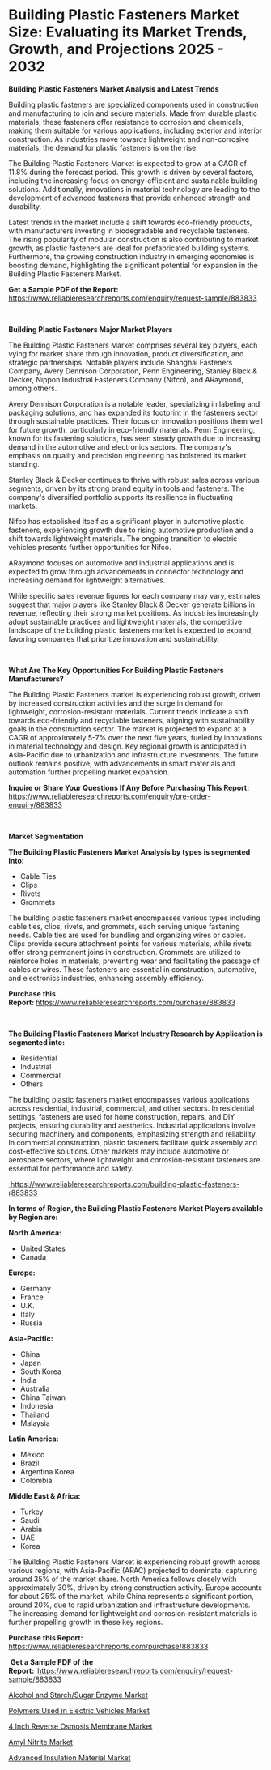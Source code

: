 <p><h1>Building Plastic Fasteners Market Size: Evaluating its Market Trends, Growth, and Projections 2025 - 2032</h1></p><p><strong>Building Plastic Fasteners Market Analysis and Latest Trends</strong></p>
<p><p>Building plastic fasteners are specialized components used in construction and manufacturing to join and secure materials. Made from durable plastic materials, these fasteners offer resistance to corrosion and chemicals, making them suitable for various applications, including exterior and interior construction. As industries move towards lightweight and non-corrosive materials, the demand for plastic fasteners is on the rise.</p><p>The Building Plastic Fasteners Market is expected to grow at a CAGR of 11.8% during the forecast period. This growth is driven by several factors, including the increasing focus on energy-efficient and sustainable building solutions. Additionally, innovations in material technology are leading to the development of advanced fasteners that provide enhanced strength and durability.</p><p>Latest trends in the market include a shift towards eco-friendly products, with manufacturers investing in biodegradable and recyclable fasteners. The rising popularity of modular construction is also contributing to market growth, as plastic fasteners are ideal for prefabricated building systems. Furthermore, the growing construction industry in emerging economies is boosting demand, highlighting the significant potential for expansion in the Building Plastic Fasteners Market.</p></p>
<p><strong>Get a Sample PDF of the Report:&nbsp;</strong> <a href="https://www.reliableresearchreports.com/enquiry/request-sample/883833?utm_campaign=32&utm_medium=2&utm_source=Github&utm_content=ia&utm_term=02042025&utm_id=building-plastic-fasteners">https://www.reliableresearchreports.com/enquiry/request-sample/883833</a></p>
<p>&nbsp;</p>
<p><strong>Building Plastic Fasteners Major Market Players</strong></p>
<p><p>The Building Plastic Fasteners Market comprises several key players, each vying for market share through innovation, product diversification, and strategic partnerships. Notable players include Shanghai Fasteners Company, Avery Dennison Corporation, Penn Engineering, Stanley Black & Decker, Nippon Industrial Fasteners Company (Nifco), and ARaymond, among others.</p><p>Avery Dennison Corporation is a notable leader, specializing in labeling and packaging solutions, and has expanded its footprint in the fasteners sector through sustainable practices. Their focus on innovation positions them well for future growth, particularly in eco-friendly materials. Penn Engineering, known for its fastening solutions, has seen steady growth due to increasing demand in the automotive and electronics sectors. The company's emphasis on quality and precision engineering has bolstered its market standing.</p><p>Stanley Black & Decker continues to thrive with robust sales across various segments, driven by its strong brand equity in tools and fasteners. The company's diversified portfolio supports its resilience in fluctuating markets.</p><p>Nifco has established itself as a significant player in automotive plastic fasteners, experiencing growth due to rising automotive production and a shift towards lightweight materials. The ongoing transition to electric vehicles presents further opportunities for Nifco.</p><p>ARaymond focuses on automotive and industrial applications and is expected to grow through advancements in connector technology and increasing demand for lightweight alternatives.</p><p>While specific sales revenue figures for each company may vary, estimates suggest that major players like Stanley Black & Decker generate billions in revenue, reflecting their strong market positions. As industries increasingly adopt sustainable practices and lightweight materials, the competitive landscape of the building plastic fasteners market is expected to expand, favoring companies that prioritize innovation and sustainability.</p></p>
<p>&nbsp;</p>
<p><strong>What Are The Key Opportunities For Building Plastic Fasteners Manufacturers?</strong></p>
<p><p>The Building Plastic Fasteners market is experiencing robust growth, driven by increased construction activities and the surge in demand for lightweight, corrosion-resistant materials. Current trends indicate a shift towards eco-friendly and recyclable fasteners, aligning with sustainability goals in the construction sector. The market is projected to expand at a CAGR of approximately 5-7% over the next five years, fueled by innovations in material technology and design. Key regional growth is anticipated in Asia-Pacific due to urbanization and infrastructure investments. The future outlook remains positive, with advancements in smart materials and automation further propelling market expansion.</p></p>
<p><strong>Inquire or Share Your Questions If Any Before Purchasing This Report:</strong> <a href="https://www.reliableresearchreports.com/enquiry/pre-order-enquiry/883833?utm_campaign=32&utm_medium=2&utm_source=Github&utm_content=ia&utm_term=02042025&utm_id=building-plastic-fasteners">https://www.reliableresearchreports.com/enquiry/pre-order-enquiry/883833</a></p>
<p>&nbsp;</p>
<p><strong>Market Segmentation</strong></p>
<p><strong>The Building Plastic Fasteners Market Analysis by types is segmented into:</strong></p>
<p><ul><li>Cable Ties</li><li>Clips</li><li>Rivets</li><li>Grommets</li></ul></p>
<p><p>The building plastic fasteners market encompasses various types including cable ties, clips, rivets, and grommets, each serving unique fastening needs. Cable ties are used for bundling and organizing wires or cables. Clips provide secure attachment points for various materials, while rivets offer strong permanent joins in construction. Grommets are utilized to reinforce holes in materials, preventing wear and facilitating the passage of cables or wires. These fasteners are essential in construction, automotive, and electronics industries, enhancing assembly efficiency.</p></p>
<p><strong>Purchase this Report:&nbsp;</strong><a href="https://www.reliableresearchreports.com/purchase/883833?utm_campaign=32&utm_medium=2&utm_source=Github&utm_content=ia&utm_term=02042025&utm_id=building-plastic-fasteners">https://www.reliableresearchreports.com/purchase/883833</a></p>
<p>&nbsp;</p>
<p><strong>The Building Plastic Fasteners Market Industry Research by Application is segmented into:</strong></p>
<p><ul><li>Residential</li><li>Industrial</li><li>Commercial</li><li>Others</li></ul></p>
<p><p>The building plastic fasteners market encompasses various applications across residential, industrial, commercial, and other sectors. In residential settings, fasteners are used for home construction, repairs, and DIY projects, ensuring durability and aesthetics. Industrial applications involve securing machinery and components, emphasizing strength and reliability. In commercial construction, plastic fasteners facilitate quick assembly and cost-effective solutions. Other markets may include automotive or aerospace sectors, where lightweight and corrosion-resistant fasteners are essential for performance and safety.</p></p>
<p><a href="https://www.reliableresearchreports.com/building-plastic-fasteners-r883833?utm_campaign=32&utm_medium=2&utm_source=Github&utm_content=ia&utm_term=02042025&utm_id=building-plastic-fasteners">&nbsp;https://www.reliableresearchreports.com/building-plastic-fasteners-r883833</a></p>
<p><strong>In terms of Region, the Building Plastic Fasteners Market Players available by Region are:</strong></p>
<p>
    <p> <strong> North America: </strong>
        <ul>
            <li>United States</li>
            <li>Canada</li>
        </ul>
        </p> 
    <p> <strong> Europe: </strong>
        <ul>
            <li>Germany</li>
            <li>France</li>
            <li>U.K.</li>
            <li>Italy</li>
            <li>Russia</li>
        </ul>
        </p> 
    <p> <strong> Asia-Pacific: </strong>
        <ul>
            <li>China</li>
            <li>Japan</li>
            <li>South Korea</li>
            <li>India</li>
            <li>Australia</li>
            <li>China Taiwan</li>
            <li>Indonesia</li>
            <li>Thailand</li>
            <li>Malaysia</li>
        </ul>
        </p> 
    <p> <strong> Latin America: </strong>
        <ul>
            <li>Mexico</li>
            <li>Brazil</li>
            <li>Argentina Korea</li>
            <li>Colombia</li>
        </ul>
        </p> 
    <p> <strong> Middle East & Africa: </strong>
        <ul>
            <li>Turkey</li>
            <li>Saudi</li>
            <li>Arabia</li>
            <li>UAE</li>
            <li>Korea</li>
        </ul>
    </p>
    </p>
<p><p>The Building Plastic Fasteners Market is experiencing robust growth across various regions, with Asia-Pacific (APAC) projected to dominate, capturing around 35% of the market share. North America follows closely with approximately 30%, driven by strong construction activity. Europe accounts for about 25% of the market, while China represents a significant portion, around 20%, due to rapid urbanization and infrastructure developments. The increasing demand for lightweight and corrosion-resistant materials is further propelling growth in these key regions.</p></p>
<p><strong>Purchase this Report: </strong><a href="https://www.reliableresearchreports.com/purchase/883833?utm_campaign=32&utm_medium=2&utm_source=Github&utm_content=ia&utm_term=02042025&utm_id=building-plastic-fasteners">https://www.reliableresearchreports.com/purchase/883833</a></p>
<p>&nbsp;<strong>Get a Sample PDF of the Report:&nbsp;&nbsp;</strong><a href="https://www.reliableresearchreports.com/enquiry/request-sample/883833?utm_campaign=32&utm_medium=2&utm_source=Github&utm_content=ia&utm_term=02042025&utm_id=building-plastic-fasteners">https://www.reliableresearchreports.com/enquiry/request-sample/883833</a></p>
<p><strong></strong></p>
<p><p><a href="https://github.com/billejuman43/Market-Research-Report-List-1/blob/main/alcohol-and-starchsugar-enzyme-market.md?utm_campaign=32&utm_medium=2&utm_source=Github&utm_content=ia&utm_term=02042025&utm_id=building-plastic-fasteners">Alcohol and Starch/Sugar Enzyme Market</a></p><p><a href="https://github.com/rocicbenton/Market-Research-Report-List-1/blob/main/polymers-used-in-electric-vehicles-market.md?utm_campaign=32&utm_medium=2&utm_source=Github&utm_content=ia&utm_term=02042025&utm_id=building-plastic-fasteners">Polymers Used in Electric Vehicles Market</a></p><p><a href="https://github.com/dafertsuria/Market-Research-Report-List-1/blob/main/4-inch-reverse-osmosis-membrane-market.md?utm_campaign=32&utm_medium=2&utm_source=Github&utm_content=ia&utm_term=02042025&utm_id=building-plastic-fasteners">4 Inch Reverse Osmosis Membrane Market</a></p><p><a href="https://github.com/reeseberro3j/Market-Research-Report-List-1/blob/main/amyl-nitrite-market.md?utm_campaign=32&utm_medium=2&utm_source=Github&utm_content=ia&utm_term=02042025&utm_id=building-plastic-fasteners">Amyl Nitrite Market</a></p><p><a href="https://github.com/shroffuhpa/Market-Research-Report-List-1/blob/main/advanced-insulation-material-market.md?utm_campaign=32&utm_medium=2&utm_source=Github&utm_content=ia&utm_term=02042025&utm_id=building-plastic-fasteners">Advanced Insulation Material Market</a></p></p>